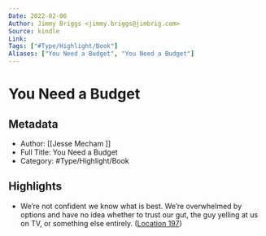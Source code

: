 ```yaml
---
Date: 2022-02-06
Author: Jimmy Briggs <jimmy.briggs@jimbrig.com>
Source: kindle
Link: 
Tags: ["#Type/Highlight/Book"]
Aliases: ["You Need a Budget", "You Need a Budget"]
---
```

# You Need a Budget

## Metadata
- Author: [[Jesse Mecham ]]
- Full Title: You Need a Budget
- Category: #Type/Highlight/Book

## Highlights
- We’re not confident we know what is best. We’re overwhelmed by options and have no idea whether to trust our gut, the guy yelling at us on TV, or something else entirely. ([Location 197](https://readwise.io/to_kindle?action=open&asin=B071Y2XSFN&location=197))

